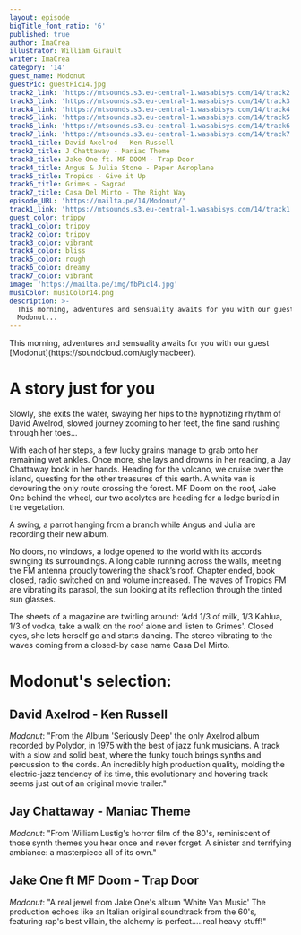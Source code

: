 ```yaml
---
layout: episode
bigTitle_font_ratio: '6'
published: true
author: ImaCrea
illustrator: William Girault
writer: ImaCrea
category: '14'
guest_name: Modonut
guestPic: guestPic14.jpg
track2_link: 'https://mtsounds.s3.eu-central-1.wasabisys.com/14/track2.mp3'
track3_link: 'https://mtsounds.s3.eu-central-1.wasabisys.com/14/track3.mp3'
track4_link: 'https://mtsounds.s3.eu-central-1.wasabisys.com/14/track4.mp3'
track5_link: 'https://mtsounds.s3.eu-central-1.wasabisys.com/14/track5.mp3'
track6_link: 'https://mtsounds.s3.eu-central-1.wasabisys.com/14/track6.mp3'
track7_link: 'https://mtsounds.s3.eu-central-1.wasabisys.com/14/track7.mp3'
track1_title: David Axelrod - Ken Russell
track2_title: J Chattaway - Maniac Theme
track3_title: Jake One ft. MF DOOM - Trap Door
track4_title: Angus & Julia Stone - Paper Aeroplane
track5_title: Tropics - Give it Up
track6_title: Grimes - Sagrad
track7_title: Casa Del Mirto - The Right Way
episode_URL: 'https://mailta.pe/14/Modonut/'
track1_link: 'https://mtsounds.s3.eu-central-1.wasabisys.com/14/track1.mp3'
guest_color: trippy
track1_color: trippy
track2_color: trippy
track3_color: vibrant
track4_color: bliss
track5_color: rough
track6_color: dreamy
track7_color: vibrant
image: 'https://mailta.pe/img/fbPic14.jpg'
musiColor: musiColor14.png
description: >-
  This morning, adventures and sensuality awaits for you with our guest
  Modonut...
---
```

<p id="introduction">
This morning, adventures and sensuality awaits for you with our guest [Modonut](https://soundcloud.com/uglymacbeer).</p>


# A story just for you

Slowly, she exits the water, swaying her hips to the hypnotizing rhythm of David Awelrod, slowed journey zooming to her feet, the fine sand rushing through her toes...

With each of her steps, a few lucky grains manage to grab onto her remaining wet ankles. Once more, she lays and drowns in her reading, a Jay Chattaway book in her hands. Heading for the volcano, we cruise over the island, questing for the other treasures of this earth. A white van is devouring the only route crossing the forest. MF Doom on the roof, Jake One behind the wheel, our two acolytes are heading for a lodge buried in the vegetation.

A swing, a parrot hanging from a branch while Angus and Julia are recording their new album.

No doors, no windows, a lodge opened to the world with its accords swinging its surroundings. A long cable running across the walls, meeting the FM antenna proudly towering the shack’s roof. Chapter ended, book closed, radio switched on and volume increased. The waves of Tropics FM are vibrating its parasol, the sun looking at its reflection through the tinted sun glasses.

The sheets of a magazine are twirling around: ‘Add 1/3 of milk, 1/3 Kahlua, 1/3 of vodka, take a walk on the roof alone and listen to Grimes'. Closed eyes, she lets herself go and starts dancing. The stereo vibrating to the waves coming from a closed-by case name Casa Del Mirto. 

# Modonut's selection:

## David Axelrod - Ken Russell
_Modonut_: "From the Album 'Seriously Deep' the only Axelrod album recorded by Polydor, in 1975 with the best of jazz funk musicians.
A track with a slow and solid beat, where the funky touch brings synths and percussion to the cords. An incredibly high production quality, molding the electric-jazz tendency of its time, this evolutionary and hovering track seems just out of an original movie trailer."

## Jay Chattaway - Maniac Theme

_Modonut_: "From William Lustig's horror film of the 80's, reminiscent of those synth themes you hear once and never forget. A sinister and terrifying ambiance: a masterpiece all of its own."

## Jake One ft MF Doom - Trap Door

_Modonut_: "A real jewel from Jake One's album 'White Van Music'
The production echoes like an Italian original soundtrack from the 60's, featuring rap's best villain, the alchemy is perfect.....real heavy stuff!"
